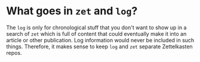 # What goes in `zet` and `log`?

The `log` is only for chronological stuff that you don't want to show up
in a search of `zet` which is full of content that could eventually make
it into an article or other publication. Log information would never be
included in such things. Therefore, it makes sense to keep `log` and
`zet` separate Zettelkasten repos.
